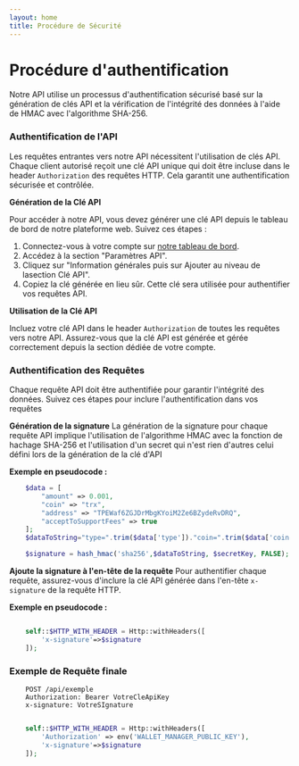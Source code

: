 ```yaml
---
layout: home
title: Procédure de Sécurité 
---
```


# Procédure d'authentification

Notre API utilise un processus d'authentification sécurisé basé sur la génération de clés API et la vérification de l'intégrité des données à l'aide de HMAC avec l'algorithme SHA-256.

### Authentification de l'API

Les requêtes entrantes vers notre API nécessitent l'utilisation de clés API. Chaque client autorisé reçoit une clé API unique qui doit être incluse dans le header `Authorization` des requêtes HTTP. Cela garantit une authentification sécurisée et contrôlée.

**Génération de la Clé API** 

Pour accéder à notre API, vous devez générer une clé API depuis le tableau de bord de notre plateforme web. Suivez ces étapes :

1. Connectez-vous à votre compte sur [notre tableau de bord](https://pay.izichange.com/login).
2. Accédez à la section "Paramètres API".
3. Cliquez sur "Information générales puis sur Ajouter au niveau de lasection Clé API".
4. Copiez la clé générée en lieu sûr. Cette clé sera utilisée pour authentifier vos requêtes API.

**Utilisation de la Clé API** 

Incluez votre clé API dans le header `Authorization` de toutes les requêtes vers notre API. Assurez-vous que la clé API est générée et gérée correctement depuis la section dédiée de votre compte.

### Authentification des Requêtes

Chaque requête API doit être authentifiée pour garantir l'intégrité des données. Suivez ces étapes pour inclure l'authentification dans vos requêtes

**Génération de la signature**
La génération de la signature pour chaque requête API implique l'utilisation de l'algorithme HMAC avec la fonction de hachage SHA-256 et l'utilisation d'un secret qui n'est rien d'autres celui défini lors de la génération de la clé d'API

**Exemple en pseudocode :**

```php
    $data = [
        "amount" => 0.001,
        "coin" => "trx",
        "address" => "TPEWaf6ZGJDrMbgKYoiM2Ze6BZydeRvDRQ",
        "acceptToSupportFees" => true
    ];
    $dataToString="type=".trim($data['type'])."coin=".trim($data['coin'])."amount=".trim($data['amount'])."status".trim($data['status']);

    $signature = hash_hmac('sha256',$dataToString, $secretKey, FALSE);
```

**Ajoute la signature à l'en-tête de la requête**
Pour authentifier chaque requête, assurez-vous d'inclure la clé API générée dans l'en-tête `x-signature` de la requête HTTP.

**Exemple en pseudocode :**
```php

    self::$HTTP_WITH_HEADER = Http::withHeaders([
        'x-signature'=>$signature
    ]);
```
### Exemple de Requête finale

```http
    POST /api/exemple
    Authorization: Bearer VotreCleApiKey
    x-signature: VotreSIgnature
```

```php

    self::$HTTP_WITH_HEADER = Http::withHeaders([
        'Authorization' => env('WALLET_MANAGER_PUBLIC_KEY'),
        'x-signature'=>$signature
    ]);
```
